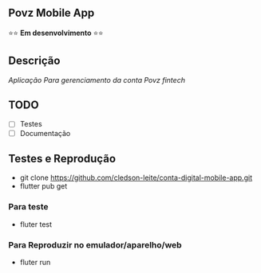 ## Povz Mobile App
:star::star: **Em desenvolvimento** :star::star:

## Descrição

*Aplicação Para gerenciamento da conta Povz fintech*

## TODO
- [ ] Testes
- [ ] Documentação

## Testes e Reprodução
  - git clone https://github.com/cledson-leite/conta-digital-mobile-app.git
  - flutter pub get
### Para teste
  - fluter test
### Para Reproduzir no emulador/aparelho/web
  - fluter run
